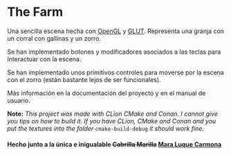 # The Farm
Una sencilla escena hecha con [OpenGL](https://www.opengl.org/) y [GLUT](https://www.opengl.org/resources/libraries/glut/glut_downloads.php). Representa una granja con un corral con gallinas y un zorro. 

Se han implementado botones y modificadores asociados a las teclas para interactuar con la escena.

Se han implementado unos primitivos controles para moverse por la escena con el zorro (están bastante lejos de ser funcionales).

Más información en la documentación del proyecto y en el manual de usuario.

**Note:** *This project was made with CLion CMake and Conan. I cannot give you tips on how to build it. If you have CLion, CMake and Conan and you put the textures into the folder* `cmake-build-debug` *it should work fine.*

#### Hecho junto a la única e inigualable ~~Cabrilla Marilla~~ [Mara Luque Carmona](https://github.com/maraluque)
